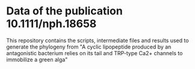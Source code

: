 # Data of the publication 10.1111/nph.18658

This repository contains the scripts, intermediate files and results used to generate the phylogeny from "A cyclic lipopeptide produced by an antagonistic bacterium relies on its tail and TRP-type Ca2+ channels to immobilize a green alga"
